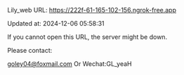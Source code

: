 Lily_web URL: https://222f-61-165-102-156.ngrok-free.app

Updated at: 2024-12-06 05:58:31

If you cannot open this URL, the server might be down.

Please contact: 

goley04@foxmail.com Or Wechat:GL_yeaH